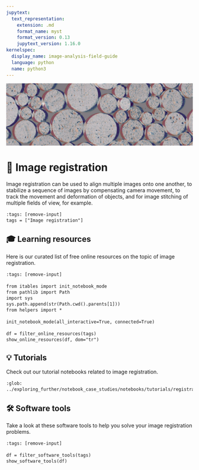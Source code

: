 ```yaml
---
jupytext:
  text_representation:
    extension: .md
    format_name: myst
    format_version: 0.13
    jupytext_version: 1.16.0
kernelspec:
  display_name: image-analysis-field-guide
  language: python
  name: python3
---
```

![registration](../../images/registration_lg.jpeg)

# 📐 Image registration

Image registration can be used to align multiple images onto one another, to stabilize a sequence of images by compensating camera movement, to track the movement and deformation of objects, and for image stitching of multiple fields of view, for example.

```{code-cell} ipython3
:tags: [remove-input]
tags = ["Image registration"]
```

## 🎓 Learning resources

Here is our curated list of free online resources on the topic of image registration.

```{code-cell} ipython3
:tags: [remove-input]

from itables import init_notebook_mode
from pathlib import Path
import sys
sys.path.append(str(Path.cwd().parents[1]))
from helpers import *

init_notebook_mode(all_interactive=True, connected=True)

df = filter_online_resources(tags)
show_online_resources(df, dom="tr")
```

## 💡 Tutorials

Check out our tutorial notebooks related to image registration.

```{nblinkgallery}
:glob:
../exploring_further/notebook_case_studies/notebooks/tutorials/registration_*
```

## 🛠️ Software tools

Take a look at these software tools to help you solve your image registration problems.

```{code-cell} ipython3
:tags: [remove-input]

df = filter_software_tools(tags)
show_software_tools(df)
```